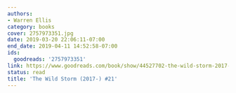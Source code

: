 ```yaml
---
authors:
- Warren Ellis
category: books
cover: 2757973351.jpg
date: 2019-03-20 22:06:11-07:00
end_date: 2019-04-11 14:52:58-07:00
ids:
  goodreads: '2757973351'
link: https://www.goodreads.com/book/show/44527702-the-wild-storm-2017--21
status: read
title: 'The Wild Storm (2017-) #21'
---
```

